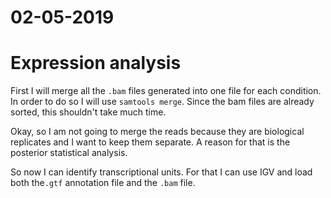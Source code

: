 # 02-05-2019

# Expression analysis

First I will merge all the `.bam` files generated into one file for each condition. In order to do so I will use `samtools merge`. Since the bam files are already sorted, this shouldn't take much time. 

Okay, so I am not going to merge the reads because they are biological replicates and I want to keep them separate. A reason for that is the posterior statistical analysis. 

So now I can identify transcriptional units. For that I can use IGV and load both the`.gtf` annotation file and the `.bam` file. 

